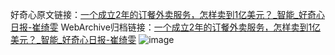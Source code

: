 好奇心原文链接：[一个成立2年的订餐外卖服务，怎样卖到1亿美元？_智能_好奇心日报-崔绮雯](https://www.qdaily.com/articles/1737.html)
WebArchive归档链接：[一个成立2年的订餐外卖服务，怎样卖到1亿美元？_智能_好奇心日报-崔绮雯](http://web.archive.org/web/20180624152802/http://www.qdaily.com:80/articles/1737.html)
![image](http://ww3.sinaimg.cn/large/007d5XDply1g3v4jpys17j30u030f7wh)